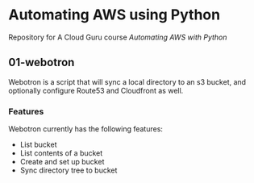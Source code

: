 # Automating AWS using Python

Repository for A Cloud Guru course *Automating AWS with Python*


## 01-webotron

Webotron is a script that will sync a local directory to an s3 bucket, and optionally configure Route53 and Cloudfront as well.

### Features

Webotron currently has the following features:

- List bucket
- List contents of a bucket
- Create and set up bucket
- Sync directory tree to bucket